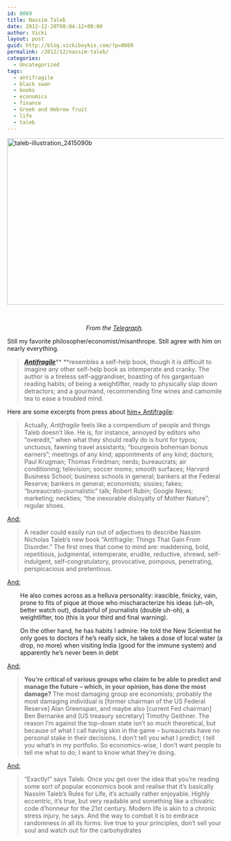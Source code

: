 ```yaml
---
id: 8069
title: Nassim Taleb
date: 2012-12-20T08:04:12+00:00
author: Vicki
layout: post
guid: http://blog.vickiboykis.com/?p=8069
permalink: /2012/12/nassim-taleb/
categories:
  - Uncategorized
tags:
  - antifragile
  - black swan
  - books
  - economics
  - finance
  - Greek and Hebrew fruit
  - life
  - taleb
---
```

<a href="http://blog.vickiboykis.com/2012/12/nassim-taleb/taleb-illustration_2415090b/" rel="attachment wp-att-8070"><img class="aligncenter size-full wp-image-8070" alt="taleb-illustration_2415090b" src="http://blog.vickiboykis.com/wp-content/uploads/2012/12/taleb-illustration_2415090b.jpg" width="620" height="387" /></a>

&nbsp;

<p style="text-align: center;">
  <em>From the <a href="http://www.telegraph.co.uk/culture/books/bookreviews/9711211/Antifragile-by-Nassim-Taleb-review.html" target="_blank">Telegraph</a>. </em>
</p>

Still my favorite philosopher/economist/misanthrope. Still agree with him on nearly everything.

> <a href="http://www.telegraph.co.uk/culture/books/bookreviews/9711211/Antifragile-by-Nassim-Taleb-review.html" target="_blank"><strong><i>Antifragile</i></strong></a>** **resembles a self-help book, though it is difficult to imagine any other self-help book as intemperate and cranky. The author is a tireless self-aggrandiser, boasting of his gargantuan reading habits; of being a weightlifter, ready to physically slap down detractors; and a gourmand, recommending fine wines and camomile tea to ease a troubled mind.

Here are some excerpts from press about <a href="http://chronicle.com/article/This-Is-Not-a-Profile-of/136257/" target="_blank">him+ Antifragile</a>:

> Actually, _Antifragile_ feels like a compendium of people and things Taleb doesn&#8217;t like. He is, for instance, annoyed by editors who &#8220;overedit,&#8221; when what they should really do is hunt for typos; unctuous, fawning travel assistants; &#8220;bourgeois bohemian bonus earners&#8221;; meetings of any kind; appointments of any kind; doctors; Paul Krugman; Thomas Friedman; nerds; bureaucrats; air conditioning; television; soccer moms; smooth surfaces; Harvard Business School; business schools in general; bankers at the Federal Reserve; bankers in general; economists; sissies; fakes; &#8220;bureaucrato-journalistic&#8221; talk; Robert Rubin; Google News; marketing; neckties; &#8220;the inexorable disloyalty of Mother Nature&#8221;; regular shoes.

<a href="http://www.nytimes.com/2012/12/17/books/antifragile-by-nassim-nicholas-taleb.html?pagewanted=all&_r=0" target="_blank">And:</a>

> A reader could easily run out of adjectives to describe Nassim Nicholas Taleb’s new book “Antifragile: Things That Gain From Disorder.” The first ones that come to mind are: maddening, bold, repetitious, judgmental, intemperate, erudite, reductive, shrewd, self-indulgent, self-congratulatory, provocative, pompous, penetrating, perspicacious and pretentious.

<a href="http://www.montrealgazette.com/entertainment/books/Philosopher+advocates+well+entirely+sure/7702795/story.html" target="_blank">And:</a>

<p style="padding-left: 30px;">
  He also comes across as a helluva personality: irascible, finicky, vain, prone to fits of pique at those who mischaracterize his ideas (uh-oh, better watch out), disdainful of journalists (double uh-oh), a weightlifter, too (this is your third and final warning).
</p>

<p style="padding-left: 30px;">
  On the other hand, he has habits I admire: He told the New Scientist he only goes to doctors if he’s really sick, he takes a dose of local water (a drop, no more) when visiting India (good for the immune system) and apparently he’s never been in debt
</p>

<a href="http://www.montrealgazette.com/entertainment/books/Philosopher+advocates+well+entirely+sure/7702795/story.html" target="_blank">And:</p> 

<p>
  </a>
</p>

<blockquote>
  <p>
    <b>You&#8217;re critical of various groups who claim to be able to predict and manage the future &#8211; which, in your opinion, has done the most damage? </b>The most damaging group are economists; probably the most damaging individual is [former chairman of the US Federal Reserve] Alan Greenspan, and maybe also [current Fed chairman] Ben Bernanke and [US treasury secretary] Timothy Geithner. The reason I&#8217;m against the top-down state isn&#8217;t so much theoretical, but because of what I call having skin in the game &#8211; bureaucrats have no personal stake in their decisions. I don&#8217;t tell you what I predict; I tell you what&#8217;s in my portfolio. So economics-wise, I don&#8217;t want people to tell me what to do; I want to know what they&#8217;re doing.
  </p>
</blockquote>

<p>
  <a href="http://www.guardian.co.uk/books/2012/nov/24/nassim-taleb-antifragile-finance-interview" target="_blank">And:</a>
</p>

<blockquote>
  <p>
    &#8220;Exactly!&#8221; says Taleb. Once you get over the idea that you&#8217;re reading some sort of popular economics book and realise that it&#8217;s basically Nassim Taleb&#8217;s Rules for Life, it&#8217;s actually rather enjoyable. Highly eccentric, it&#8217;s true, but very readable and something like a chivalric code d&#8217;honneur for the 21st century. Modern life is akin to a chronic stress injury, he says. And the way to combat it is to embrace randomness in all its forms: live true to your principles, don&#8217;t sell your soul and watch out for the carbohydrates
  </p>
</blockquote>